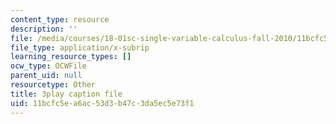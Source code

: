 ```yaml
---
content_type: resource
description: ''
file: /media/courses/18-01sc-single-variable-calculus-fall-2010/11bcfc5ea6ac53d3b47c3da5ec5e73f1_XRkgBWbWvg4.vtt
file_type: application/x-subrip
learning_resource_types: []
ocw_type: OCWFile
parent_uid: null
resourcetype: Other
title: 3play caption file
uid: 11bcfc5e-a6ac-53d3-b47c-3da5ec5e73f1
---
```

